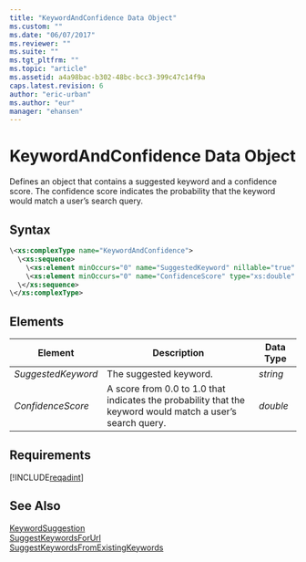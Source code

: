 ```yaml
---
title: "KeywordAndConfidence Data Object"
ms.custom: ""
ms.date: "06/07/2017"
ms.reviewer: ""
ms.suite: ""
ms.tgt_pltfrm: ""
ms.topic: "article"
ms.assetid: a4a98bac-b302-48bc-bcc3-399c47c14f9a
caps.latest.revision: 6
author: "eric-urban"
ms.author: "eur"
manager: "ehansen"
---
```

# KeywordAndConfidence Data Object
Defines an object that contains a suggested keyword and a confidence score. The confidence score indicates the probability that the keyword would match a user’s search query.

## Syntax

```xml
\<xs:complexType name="KeywordAndConfidence">
  \<xs:sequence>
    \<xs:element minOccurs="0" name="SuggestedKeyword" nillable="true" type="xs:string" />
    \<xs:element minOccurs="0" name="ConfidenceScore" type="xs:double" />
  \</xs:sequence>
\</xs:complexType>
```

## <a name="Elements"></a>Elements

|Element|Description|Data Type|
|-----------|---------------|-------------|
|*SuggestedKeyword*|The suggested keyword.|*string*|
|*ConfidenceScore*|A score from 0.0 to 1.0 that indicates the probability that the keyword would match a user’s search query.|*double*|

## Requirements
[!INCLUDE[reqadint](../adinsight-api/includes/reqadint.md)]
## See Also
[KeywordSuggestion](../adinsight-api/keywordsuggestion-data-object.md)  
[SuggestKeywordsForUrl](../adinsight-api/suggestkeywordsforurl-service-operation.md)  
[SuggestKeywordsFromExistingKeywords](../adinsight-api/suggestkeywordsfromexistingkeywords-service-operation.md)  

